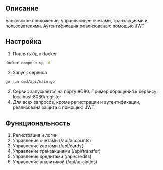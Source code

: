 ## Описание
Банковское приложение, управляющее счетами, транзакциями и пользователями. Аутентификация реализована с помощью JWT
## Настройка
1. Поднять бд в docker
```bash
docker compose up -d
```
2. Запуск сервиса
```bash
go run cmd/api/main.go
```
3. Сервис запускается на порту 8080. Пример обращения к сервису: localhost:8080/register
4. Для всех запросов, кроме регистрации и аутентификации, реализована защита с помощью JWT.
## Функциональность
1. Регистрация и логин
2. Управление счетами (/api/accounts)
3. Управление картами (/api/cards)
4. Управление транзакциями (/api/transfer)
5. Управление кредитами (/api/credits)
6. Управление аналитикой (/api/analytics)